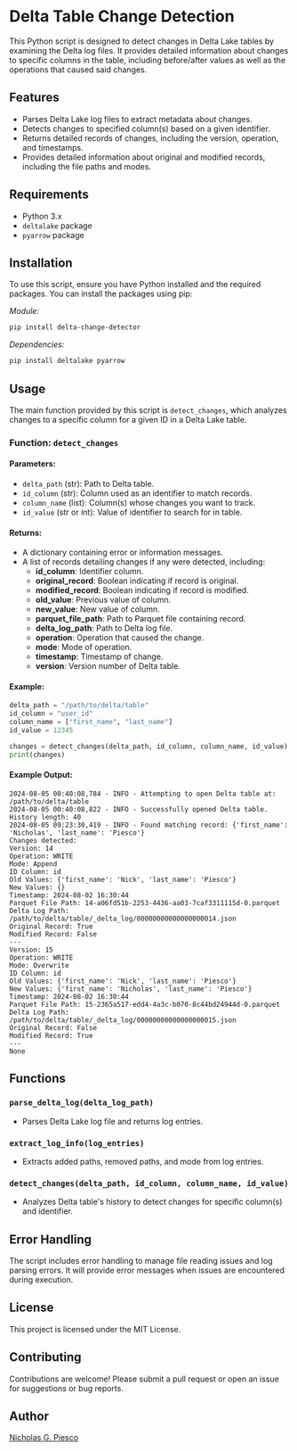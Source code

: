 # Delta Table Change Detection

This Python script is designed to detect changes in Delta Lake tables by examining the Delta log files. It provides detailed information about changes to specific columns in the table, including before/after values as well as the operations that caused said changes.

## Features

- Parses Delta Lake log files to extract metadata about changes.
- Detects changes to specified column(s) based on a given identifier.
- Returns detailed records of changes, including the version, operation, and timestamps.
- Provides detailed information about original and modified records, including the file paths and modes.

## Requirements

- Python 3.x
- `deltalake` package
- `pyarrow` package

## Installation

To use this script, ensure you have Python installed and the required packages. You can install the packages using pip:

*Module:*
```bash
pip install delta-change-detector
```

*Dependencies:*
```bash
pip install deltalake pyarrow
```

## Usage

The main function provided by this script is `detect_changes`, which analyzes changes to a specific column for a given ID in a Delta Lake table.

### Function: `detect_changes`

#### Parameters:

- `delta_path` (str): Path to Delta table.
- `id_column` (str): Column used as an identifier to match records.
- `column_name` (list): Column(s) whose changes you want to track.
- `id_value` (str or int): Value of identifier to search for in table.

#### Returns:

- A dictionary containing error or information messages.
- A list of records detailing changes if any were detected, including:
  - **id_column**: Identifier column.
  - **original_record**: Boolean indicating if record is original.
  - **modified_record**: Boolean indicating if record is modified.
  - **old_value**: Previous value of column.
  - **new_value**: New value of column.
  - **parquet_file_path**: Path to Parquet file containing record.
  - **delta_log_path**: Path to Delta log file.
  - **operation**: Operation that caused the change.
  - **mode**: Mode of operation.
  - **timestamp**: Timestamp of change.
  - **version**: Version number of Delta table.

#### Example:

```python
delta_path = "/path/to/delta/table"
id_column = "user_id"
column_name = ["first_name", "last_name"]
id_value = 12345

changes = detect_changes(delta_path, id_column, column_name, id_value)
print(changes)
```

#### Example Output:
```
2024-08-05 00:40:08,784 - INFO - Attempting to open Delta table at: /path/to/delta/table
2024-08-05 00:40:08,822 - INFO - Successfully opened Delta table. History length: 40
2024-08-05 09:23:30,419 - INFO - Found matching record: {'first_name': 'Nicholas', 'last_name': 'Piesco'}
Changes detected:
Version: 14
Operation: WRITE
Mode: Append
ID Column: id
Old Values: {'first_name': 'Nick', 'last_name': 'Piesco'}
New Values: {}
Timestamp: 2024-08-02 16:30:44
Parquet File Path: 14-a06fd51b-2253-4436-aa03-7caf3311115d-0.parquet
Delta Log Path: /path/to/delta/table/_delta_log/00000000000000000014.json
Original Record: True
Modified Record: False
---
Version: 15
Operation: WRITE
Mode: Overwrite
ID Column: id
Old Values: {'first_name': 'Nick', 'last_name': 'Piesco'}
New Values: {'first_name': 'Nicholas', 'last_name': 'Piesco'}
Timestamp: 2024-08-02 16:30:44
Parquet File Path: 15-2365a517-edd4-4a3c-b070-8c44bd24944d-0.parquet
Delta Log Path: /path/to/delta/table/_delta_log/00000000000000000015.json
Original Record: False
Modified Record: True
---
None
```

## Functions

### `parse_delta_log(delta_log_path)`

- Parses Delta Lake log file and returns log entries.

### `extract_log_info(log_entries)`

- Extracts added paths, removed paths, and mode from log entries.

### `detect_changes(delta_path, id_column, column_name, id_value)`

- Analyzes Delta table's history to detect changes for specific column(s) and identifier.

## Error Handling

The script includes error handling to manage file reading issues and log parsing errors. It will provide error messages when issues are encountered during execution.

## License

This project is licensed under the MIT License.

## Contributing

Contributions are welcome! Please submit a pull request or open an issue for suggestions or bug reports.

## Author

[Nicholas G. Piesco](https://github.com/npiesco/delta_change_detector)
